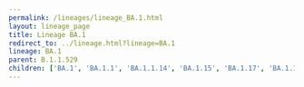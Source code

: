```yaml
---
permalink: /lineages/lineage_BA.1.html
layout: lineage_page
title: Lineage BA.1
redirect_to: ../lineage.html?lineage=BA.1
lineage: BA.1
parent: B.1.1.529
children: ['BA.1', 'BA.1.1', 'BA.1.1.14', 'BA.1.15', 'BA.1.17', 'BA.1.17.2', 'BA.1.21']
---
```


